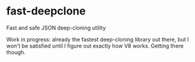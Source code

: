 # fast-deepclone
Fast and safe JSON deep-cloning utility 

Work in progress: already the fastest deep-cloning library out there, but I won't be satisfied until I figure out exactly how V8 works. Getting there though.
